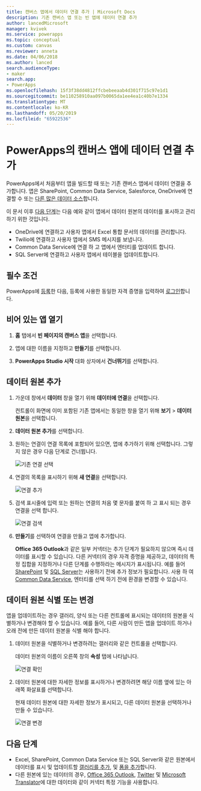 ```yaml
---
title: 캔버스 앱에서 데이터 연결 추가 | Microsoft Docs
description: 기존 캔버스 앱 또는 빈 앱에 데이터 연결 추가
author: lancedMicrosoft
manager: kvivek
ms.service: powerapps
ms.topic: conceptual
ms.custom: canvas
ms.reviewer: anneta
ms.date: 04/06/2018
ms.author: lanced
search.audienceType:
- maker
search.app:
- PowerApps
ms.openlocfilehash: 15f3f38dd4812ffcbebeeaab4d301f715c97e1d1
ms.sourcegitcommit: be110258910aa097b0065da1ee4ea1c40b7e1334
ms.translationtype: MT
ms.contentlocale: ko-KR
ms.lasthandoff: 05/20/2019
ms.locfileid: "65922536"
---
```

# <a name="add-a-data-connection-to-a-canvas-app-in-powerapps"></a>PowerApps의 캔버스 앱에 데이터 연결 추가

PowerApps에서 처음부터 앱을 빌드할 때 또는 기존 캔버스 앱에서 데이터 연결을 추가합니다. 앱은 SharePoint, Common Data Service, Salesforce, OneDrive에 연결할 수 또는 [다른 많은 데이터 소스](connections-list.md)합니다.

이 문서 이후 [다음 단계](#next-steps)는 다음 예와 같이 앱에서 데이터 원본의 데이터를 표시하고 관리하기 위한 것입니다.

* OneDrive에 연결하고 사용자 앱에서 Excel 통합 문서의 데이터를 관리합니다.
* Twilio에 연결하고 사용자 앱에서 SMS 메시지를 보냅니다.
* Common Data Service에 연결 하 고 앱에서 엔터티를 업데이트 합니다.
* SQL Server에 연결하고 사용자 앱에서 테이블을 업데이트합니다.

## <a name="prerequisites"></a>필수 조건

PowerApps에 [등록](../signup-for-powerapps.md)한 다음, 등록에 사용한 동일한 자격 증명을 입력하여 [로그인](http://web.powerapps.com?utm_source=padocs&utm_medium=linkinadoc&utm_campaign=referralsfromdoc)합니다.

## <a name="open-a-blank-app"></a>비어 있는 앱 열기

1. **홈** 탭에서 **빈 페이지의 캔버스 앱**을 선택합니다.

1. 앱에 대한 이름을 지정하고 **만들기**를 선택합니다.

1. **PowerApps Studio 시작** 대화 상자에서 **건너뛰기**를 선택합니다.

## <a name="add-data-source"></a>데이터 원본 추가

1. 가운데 창에서 **데이터** 창을 열기 위해 **데이터에 연결**을 선택합니다.

    컨트롤이 화면에 이미 포함된 기존 앱에서는 동일한 창을 열기 위해 **보기** > **데이터 원본**을 선택합니다.

1. **데이터 원본 추가**를 선택합니다.

1. 원하는 연결이 연결 목록에 포함되어 있으면, 앱에 추가하기 위해 선택합니다. 그렇지 않은 경우 다음 단계로 건너뜁니다.

    ![기존 연결 선택](./media/add-data-connection/choose-existing-connection.png)

1. 연결의 목록을 표시하기 위해 **새 연결**을 선택합니다.

    ![연결 추가](./media/add-data-connection/add-connection.png)

1. 검색 표시줄에 입력 또는 원하는 연결의 처음 몇 문자를 붙여 하 고 표시 되는 경우 연결을 선택 합니다.

    ![연결 검색](./media/add-data-connection/search-connections.png)

1. **만들기**를 선택하여 연결을 만들고 앱에 추가합니다.

    **Office 365 Outlook**과 같은 일부 커넥터는 추가 단계가 필요하지 않으며 즉시 데이터를 표시할 수 있습니다. 다른 커넥터의 경우 자격 증명을 제공하고, 데이터의 특정 집합을 지정하거나 다른 단계를 수행하라는 메시지가 표시됩니다. 예를 들어 [SharePoint](connections/connection-sharepoint-online.md) 및 [SQL Server](connections/connection-azure-sqldatabase.md)는 사용하기 전에 추가 정보가 필요합니다. 사용 하 여 [Common Data Service](connections/connection-common-data-service.md), 엔터티를 선택 하기 전에 환경을 변경할 수 있습니다.

## <a name="identify-or-change-a-data-source"></a>데이터 원본 식별 또는 변경
앱을 업데이트하는 경우 갤러리, 양식 또는 다른 컨트롤에 표시되는 데이터의 원본을 식별하거나 변경해야 할 수 있습니다. 예를 들어, 다른 사람이 만든 앱을 업데이트 하거나 오래 전에 만든 데이터 원본을 식별 해야 합니다.

1. 데이터 원본을 식별하거나 변경하려는 갤러리와 같은 컨트롤을 선택합니다.

    데이터 원본의 이름이 오른쪽 창의 **속성** 탭에 나타납니다.

    ![연결 확인](./media/add-data-connection/identify-connection.png)

1. 데이터 원본에 대한 자세한 정보를 표시하거나 변경하려면 해당 이름 옆에 있는 아래쪽 화살표를 선택합니다.

    현재 데이터 원본에 대한 자세한 정보가 표시되고, 다른 데이터 원본을 선택하거나 만들 수 있습니다.

    ![연결 변경](./media/add-data-connection/change-connection.png)

## <a name="next-steps"></a>다음 단계

* Excel, SharePoint, Common Data Service 또는 SQL Server와 같은 원본에서 데이터를 표시 및 업데이트할 [갤러리를 추가](add-gallery.md), 및 [폼을 추가](add-form.md)합니다.
* 다른 원본에 있는 데이터의 경우, [Office 365 Outlook](connections/connection-office365-outlook.md), [Twitter](connections/connection-twitter.md) 및 [Microsoft Translator](connections/connection-microsoft-translator.md)에 대한 데이터와 같이 커넥터 특정 기능을 사용합니다.
